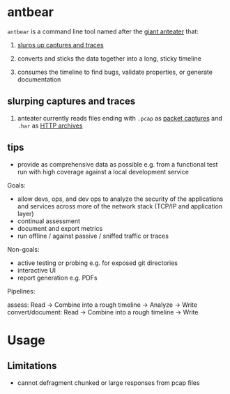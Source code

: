 # antbear

`antbear` is a command line tool named after the [giant
anteater](https://en.wikipedia.org/wiki/Giant_anteater) that:

1. [slurps up captures and traces](#slurping-captures-and-traces)

1. converts and sticks the data together into a long, sticky timeline

1. consumes the timeline to find bugs, validate properties, or
   generate documentation

## slurping captures and traces

1. anteater currently reads files ending with `.pcap` as [packet
captures](https://en.wikipedia.org/wiki/Pcap) and `.har` as [HTTP
archives](https://en.wikipedia.org/wiki/HAR_(file_format))




## tips

* provide as comprehensive data as possible e.g. from a functional
  test run with high coverage against a local development service






Goals:

* allow devs, ops, and dev ops to analyze the security of the
  applications and services across more of the network stack (TCP/IP
  and application layer)
* continual assessment
* document and export metrics
* run offline / against passive / sniffed traffic or traces


Non-goals:

* active testing or probing e.g. for exposed git directories
* interactive UI
* report generation e.g. PDFs


Pipelines:

assess: Read -> Combine into a rough timeline -> Analyze -> Write
convert/document: Read -> Combine into a rough timeline -> Write


# Usage

## Limitations

* cannot defragment chunked or large responses from pcap files
